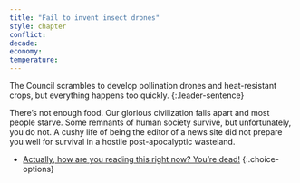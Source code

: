 ```yaml
---
title: "Fail to invent insect drones"
style: chapter
conflict: 
decade: 
economy: 
temperature: 
---
```


The Council scrambles to develop pollination drones and heat-resistant crops, but everything happens too quickly.
{:.leader-sentence}

There’s not enough food. Our glorious civilization falls apart and most people starve. Some remnants of human society survive, but unfortunately, you do not. A cushy life of being the editor of a news site did not prepare you well for survival in a hostile post-apocalyptic wasteland.

- [Actually, how are you reading this right now? You’re dead!](ending_dead.html)
{:.choice-options}
